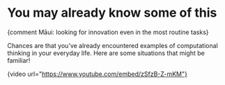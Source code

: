 # You may already know some of this

{comment Māui: looking for innovation even in the most routine tasks}

Chances are that you’ve already encountered examples of computational thinking in your everyday life.
Here are some situations that might be familiar!

{video url="https://www.youtube.com/embed/zSfzB-Z-mKM"}

